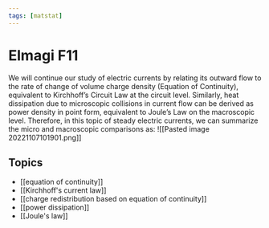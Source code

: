 ```yaml
---
tags: [matstat]
---
```

# Elmagi F11
We will continue our study of electric currents by relating its outward flow to the rate of change of volume charge density (Equation of Continuity), equivalent to Kirchhoff’s Circuit Law at the circuit level. Similarly, heat dissipation due to microscopic collisions in current flow can be derived as power density in point form, equivalent to Joule’s Law on the macroscopic level. Therefore, in this topic of steady electric currents, we can summarize the micro and macroscopic comparisons as:
![[Pasted image 20221107101901.png]]

## Topics
- [[equation of continuity]]
- [[Kirchhoff's current law]]
- [[charge redistribution based on equation of continuity]]
- [[power dissipation]]
- [[Joule's law]]